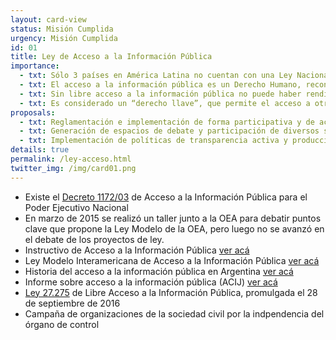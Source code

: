 ```yaml
---
layout: card-view
status: Misión Cumplida
urgency: Misión Cumplida
id: 01
title: Ley de Acceso a la Información Pública
importance:
  - txt: Sólo 3 países en América Latina no cuentan con una Ley Nacional de Acceso a la Información Pública.
  - txt: El acceso a la información pública es un Derecho Humano, reconocido en tratados internacionales suscritos por la Argentina, y en la propia Constitución Nacional.
  - txt: Sin libre acceso a la información pública no puede haber rendición de cuentas ni un efectivo control de la ciudadanía sobre sus gobernantes.
  - txt: Es considerado un “derecho llave”, que permite el acceso a otros derechos fundamentales (como salud, educación y vivienda, entre otros).
proposals:
  - txt: Reglamentación e implementación de forma participativa y de acuerdo a los más altos estándares internacionales en la materia.
  - txt: Generación de espacios de debate y participación de diversos sectores de la sociedad para el consenso del texto de la normativa.
  - txt: Implementación de políticas de transparencia activa y producción de información accesible, en formato abierto y reutilizable.
details: true
permalink: /ley-acceso.html
twitter_img: /img/card01.png
---
```

* Existe el [Decreto 1172/03](http://www.infoleg.gob.ar/infolegInternet/anexos/90000-94999/90763/norma.htm) de Acceso a la Información Pública para el Poder Ejecutivo Nacional
* En marzo de 2015 se realizó un taller junto a la OEA para debatir puntos clave que propone la Ley Modelo de la OEA, pero luego no se avanzó en el debate de los proyectos de ley.
* Instructivo de Acceso a la Información Pública [ver acá](http://poderciudadano.org/wp-content/uploads/2015/10/Acceso-a-la-informaci%C3%B3n-Instructivo.pdf)
* Ley Modelo Interamericana de Acceso a la Información Pública [ver acá](http://www.oas.org/es/sla/ddi/docs/AG-RES_2607_XL-O-10_esp.pdf)
* Historia del acceso a la información pública en Argentina [ver acá](http://timemapper.okfnlabs.org/jkeserue/foi-timeline-argentina4#14)
* Informe sobre acceso a la información pública (ACIJ) [ver acá](http://es.scribd.com/doc/144477085/Informe-FINAL)
* [Ley 27.275](http://servicios.infoleg.gob.ar/infolegInternet/anexos/265000-269999/265949/norma.htm) de Libre Acceso a la Información Pública, promulgada el 28 de septiembre de 2016
* Campaña de organizaciones de la sociedad civil por la indpendencia del órgano de control 
